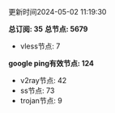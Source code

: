 更新时间2024-05-02 11:19:30

**总订阅: 35**
**总节点: 5679**
- vless节点: 7

**google ping有效节点: 124**
- v2ray节点: 42
- ss节点: 73
- trojan节点: 9
